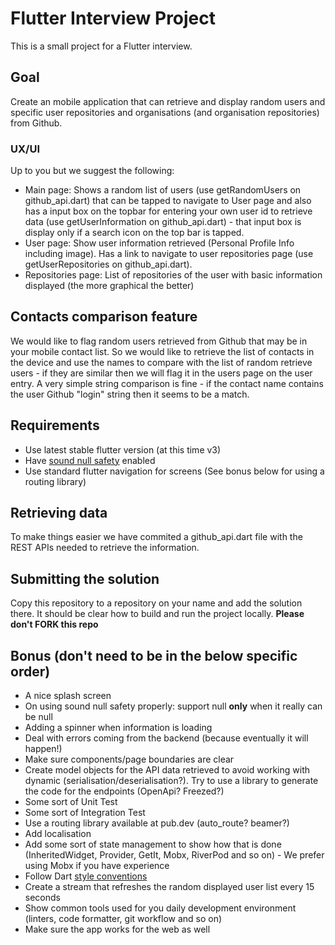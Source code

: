 # Flutter Interview Project

This is a small project for a Flutter interview.

## Goal

Create an mobile application that can retrieve and display random users and specific user repositories and organisations (and organisation repositories) from Github.

### UX/UI

Up to you but we suggest the following:

- Main page: Shows a random list of users (use getRandomUsers on github_api.dart) that can be tapped to navigate to User page and also has a input box on the topbar for entering your own user id to retrieve data (use getUserInformation on github_api.dart) - that input box is display only if a search icon on the top bar is tapped.
- User page: Show user information retrieved (Personal Profile Info including image). Has a link to navigate to user repositories page (use getUserRepositories on github_api.dart).
- Repositories page: List of repositories of the user with basic information displayed (the more graphical the better)

## Contacts comparison feature

We would like to flag random users retrieved from Github that may be in your mobile contact list. So we would like to retrieve the list of contacts in the device and use the names to compare with the list of random retrieve users - if they are similar then we will flag it in the users page on the user entry. A very simple string comparison is fine - if the contact name contains the user Github "login" string then it seems to be a match.

## Requirements

- Use latest stable flutter version (at this time v3)
- Have [sound null safety](https://dart.dev/null-safety) enabled
- Use standard flutter navigation for screens (See bonus below for using a routing library)

## Retrieving data

To make things easier we have commited a github_api.dart file with the REST APIs needed to retrieve the information.

## Submitting the solution

Copy this repository to a repository on your name and add the solution there. It should be clear how to build and run the project locally. **Please don't FORK this repo**

## Bonus (don't need to be in the below specific order)

- A nice splash screen
- On using sound null safety properly: support null **only** when it really can be null
- Adding a spinner when information is loading
- Deal with errors coming from the backend (because eventually it will happen!)
- Make sure components/page boundaries are clear
- Create model objects for the API data retrieved to avoid working with dynamic (serialisation/deserialisation?). Try to use a library to generate the code for the endpoints (OpenApi? Freezed?)
- Some sort of Unit Test
- Some sort of Integration Test
- Use a routing library available at pub.dev (auto_route? beamer?)
- Add localisation
- Add some sort of state management to show how that is done (InheritedWidget, Provider, GetIt, Mobx, RiverPod and so on) - We prefer using Mobx if you have experience
- Follow Dart [style conventions](https://dart.dev/guides/language/effective-dart/style)
- Create a stream that refreshes the random displayed user list every 15 seconds
- Show common tools used for you daily development environment (linters, code formatter, git workflow and so on)
- Make sure the app works for the web as well
